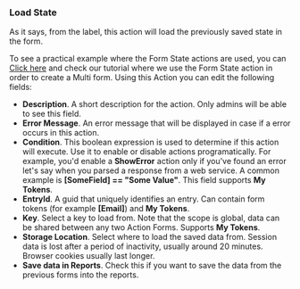 ### Load State

As it says, from the label, this  action will load the previously saved state in the form. 

To see a practical example where the Form State actions are used, you can [Click here](https://www.youtube.com/watch?v=oIclb99Xgt4)  and check our tutorial where we use the Form State action in order to create a Multi form. Using this Action you can edit the following fields:

* **Description**. A short description for the action. Only admins will be able to see this field.
* **Error Message**. An error message that will be displayed in case if a error occurs in this action.
* **Condition**. This boolean expression is used to determine if this action will execute. Use it to enable or disable actions programatically. For example, you'd enable a **ShowError** action only if you've found an error let's say when you parsed a response from a web service. A common example is **[SomeField] == "Some Value"**. This field supports **My Tokens**. 
* **EntryId**. A guid that uniquely identifies an entry. Can contain form tokens (for example **[Email]**) and **My Tokens**.
* **Key**. Select a key to load from. Note that the scope is global, data can be shared between any two Action Forms. Supports **My Tokens**.
* **Storage Location**. Select where to load the saved data from. Session data is lost after a period of inactivity, usually around 20 minutes. Browser cookies usually last longer.
* **Save data in Reports**. Check this if you want to save the data from the previous forms into the reports.
 


